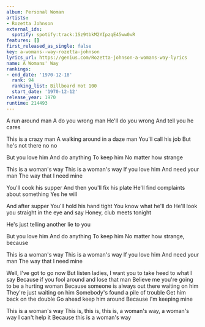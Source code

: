 ```yaml
---
album: Personal Woman
artists:
- Rozetta Johnson
external_ids:
  spotify: spotify:track:1Sz9tbkM2YIpzqE45ww0vR
features: []
first_released_as_single: false
key: a-womans--way-rozetta-johnson
lyrics_url: https://genius.com/Rozetta-johnson-a-womans-way-lyrics
name: A Womans' Way
rankings:
- end_date: '1970-12-18'
  rank: 94
  ranking_list: Billboard Hot 100
  start_date: '1970-12-12'
release_year: 1970
runtime: 214493
---
```

A run around man
A do you wrong man
He'll do you wrong
And tell you he cares

This is a crazy man
A walking around in a daze man
You'll call his job
But he's not there no no

But you love him
And do anything
To keep him
No matter how strange

This is a woman's way
This is a woman's way
If you love him
And need your man
The way that I need mine

You'll cook his supper
And then you'll fix his plate
He'll find complaints about something
Yes he will

And after supper
You'll hold his hand tight
You know what he'll do
He'll look you straight in the eye and say
Honey, club meets tonight

He's just telling another lie to you

But you love him
And do anything
To keep him
No matter how strange, because

This is a woman's way
This is a woman's way
If you love him
And need your man
The way that I need mine

Well, I've got to go now
But listen ladies, I want you to take heed to what I say
Because if you fool around and lose that man
Believe me you're going to be a hurting woman
Because someone is always out there waiting on him
They're just waiting on him
Somebody's found a pile of trouble
Get him back on the double
Go ahead keep him around
Because I'm keeping mine

This is a woman's way
This is, this is, this is, a woman's way, a woman's way
I can't help it
Because this is a woman's way
